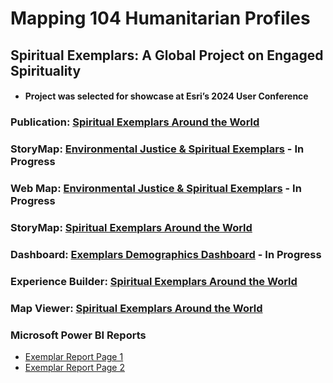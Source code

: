 # Mapping 104 Humanitarian Profiles
## Spiritual Exemplars: A Global Project on Engaged Spirituality
- #### Project was selected for showcase at Esri’s 2024 User Conference
### Publication: [Spiritual Exemplars Around the World](https://crcc.usc.edu/spiritual-exemplars-around-the-world/)  
### StoryMap: [Environmental Justice & Spiritual Exemplars](https://arcg.is/0Kva8O0) - **In Progress**
### Web Map: [Environmental Justice & Spiritual Exemplars](https://arcg.is/1ubW5C1) - **In Progress**
### StoryMap: [Spiritual Exemplars Around the World](https://arcg.is/mTGfb)
### Dashboard: [Exemplars Demographics Dashboard](https://arcg.is/1P9LLu0) - **In Progress**
### Experience Builder: [Spiritual Exemplars Around the World](https://arcg.is/1f8mHP)  
### Map Viewer: [Spiritual Exemplars Around the World](https://arcg.is/1mHuyf)  

### Microsoft Power BI Reports 
- [Exemplar Report Page 1](https://github.com/cartopher/Christopher.Charles---Data.GIS.Portfolio/blob/main/output/images/ExemplarReport_Page1.pdf)  
- [Exemplar Report Page 2](https://github.com/cartopher/Christopher.Charles---Data.GIS.Portfolio/blob/main/output/images/ExemplarReport_Page2.pdf)
